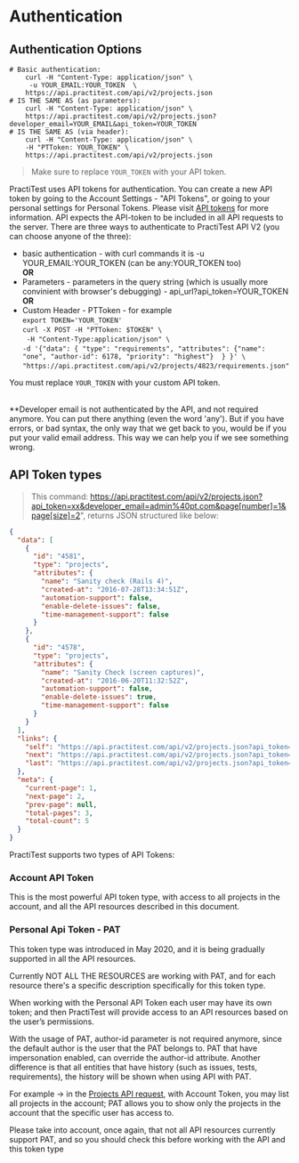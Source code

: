 # Authentication

## Authentication Options
```shell
# Basic authentication:
    curl -H "Content-Type: application/json" \
     -u YOUR_EMAIL:YOUR_TOKEN  \
    https://api.practitest.com/api/v2/projects.json
# IS THE SAME AS (as parameters):
    curl -H "Content-Type: application/json" \
    https://api.practitest.com/api/v2/projects.json?developer_email=YOUR_EMAIL&api_token=YOUR_TOKEN
# IS THE SAME AS (via header):
    curl -H "Content-Type: application/json" \
    -H "PTToken: YOUR_TOKEN" \
    https://api.practitest.com/api/v2/projects.json
```
> Make sure to replace `YOUR_TOKEN` with your API token.

PractiTest uses API tokens for authentication. You can create a new API token by going to the Account Settings - "API Tokens", or going to your personal settings for Personal Tokens. Please visit <a href="https://www.practitest.com/help/account/account-api-tokens/" target="_blank">API tokens</a> for more information.
API expects the API-token to be included in all API requests to the server.
There are three ways to authenticate to PractiTest API V2 (you can choose anyone of the three):

* basic authentication - with curl commands it is  -u YOUR_EMAIL:YOUR_TOKEN (can be any:YOUR_TOKEN too)
<br>**OR**
* Parameters - parameters in the query string (which is usually more convinient with browser's debugging) - api_url?api_token=YOUR_TOKEN
<br>**OR**
* Custom Header - PTToken -  for example <br>
`export TOKEN='YOUR_TOKEN'`<br>
`curl -X POST -H "PTToken: $TOKEN" \`<br>
` -H "Content-Type:application/json" \`<br>
`-d '{"data": { "type": "requirements", "attributes": {"name": "one", "author-id": 6178, "priority": "highest"}  } }' \`<br>
`"https://api.practitest.com/api/v2/projects/4823/requirements.json"`<br>


<aside class="success">
You must replace <code>YOUR_TOKEN</code> with your custom API token.
<br><br>

**Developer email is not authenticated by the API, and not required anymore. You can put there anything (even the word 'any'). But if you have errors, or bad syntax, the only way that we get back to you, would be if you put your valid email address. This way we can help you if we see something wrong.
</aside>

## API Token types
> This command: https://api.practitest.com/api/v2/projects.json?api_token=xx&developer_email=admin%40pt.com&page[number]=1&page[size]=2", returns JSON structured like below:

```json
{
  "data": [
    {
      "id": "4581",
      "type": "projects",
      "attributes": {
        "name": "Sanity check (Rails 4)",
        "created-at": "2016-07-28T13:34:51Z",
        "automation-support": false,
        "enable-delete-issues": false,
        "time-management-support": false
      }
    },
    {
      "id": "4578",
      "type": "projects",
      "attributes": {
        "name": "Sanity Check (screen captures)",
        "created-at": "2016-06-20T11:32:52Z",
        "automation-support": false,
        "enable-delete-issues": true,
        "time-management-support": false
      }
    }
  ],
  "links": {
    "self": "https://api.practitest.com/api/v2/projects.json?api_token=afb913899fc295e809255fbdb4fbc1fb37296250&developer_email=admin%40pt.com&page%5Bnumber%5D=1&page%5Bsize%5D=2",
    "next": "https://api.practitest.com/api/v2/projects.json?api_token=afb913899fc295e809255fbdb4fbc1fb37296250&developer_email=admin%40pt.com&page%5Bnumber%5D=2&page%5Bsize%5D=2",
    "last": "https://api.practitest.com/api/v2/projects.json?api_token=afb913899fc295e809255fbdb4fbc1fb37296250&developer_email=admin%40pt.com&page%5Bnumber%5D=3&page%5Bsize%5D=2"
  },
  "meta": {
    "current-page": 1,
    "next-page": 2,
    "prev-page": null,
    "total-pages": 3,
    "total-count": 5
  }
}
```

PractiTest supports two types of API Tokens:
### Account API Token
This is the most powerful API token type, with access to all projects in the account, and all the API resources described in this document.

### Personal Api Token - PAT
This token type was introduced in May 2020, and it is being gradually supported in all the API resources.

Currently NOT ALL THE RESOURCES are working with PAT, and for each resource there's a specific description specifically for this token type.

When working with the Personal API Token each user may have its own token; and then PractiTest will provide access to an API resources based on the user’s permissions.

With the usage of PAT, author-id parameter is not required anymore, since the default author is the user that the PAT belongs to. PAT that have impersonation enabled, can override the author-id attribute.
Another difference is that all entities that have history (such as issues, tests, requirements), the history will be shown when using API with PAT.

For example -> in the <a href="#projects">Projects API request</a>, with Account Token, you may list all projects in the account; PAT allows you to show only the projects in the account that the specific user has access to.

Please take into account, once again, that not all API resources currently support PAT, and so you should check this before working with the API and this token type
